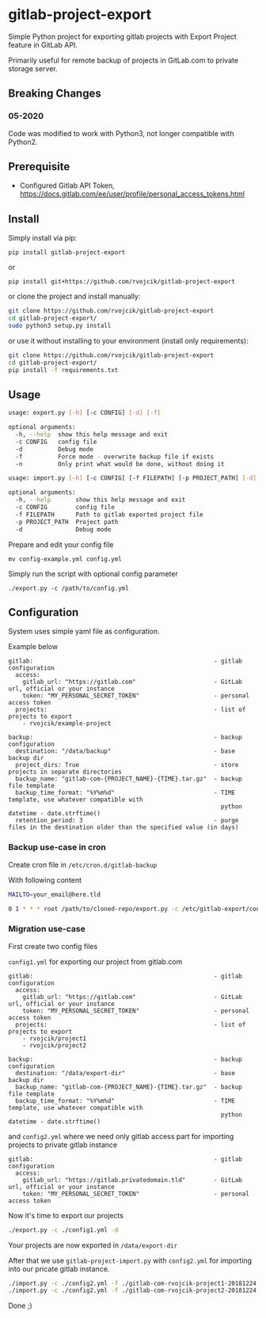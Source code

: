 # gitlab-project-export

Simple Python project for exporting gitlab projects with Export Project feature in GitLab API.

Primarily useful for remote backup of projects in GitLab.com to private storage server.

## Breaking Changes

### 05-2020

Code was modified to work with Python3, not longer compatible with Python2.

## Prerequisite

* Configured Gitlab API Token, https://docs.gitlab.com/ee/user/profile/personal_access_tokens.html

## Install

Simply install via pip:

`pip install gitlab-project-export`

or

`pip install git+https://github.com/rvojcik/gitlab-project-export`

or clone the project and install manually:

```bash
git clone https://github.com/rvojcik/gitlab-project-export
cd gitlab-project-export/
sudo python3 setup.py install
```

or use it without installing to your environment (install only requirements):

```bash
git clone https://github.com/rvojcik/gitlab-project-export
cd gitlab-project-export/
pip install -f requirements.txt
```

## Usage

```bash
usage: export.py [-h] [-c CONFIG] [-d] [-f]

optional arguments:
  -h, --help  show this help message and exit
  -c CONFIG   config file
  -d          Debug mode
  -f          Force mode - overwrite backup file if exists
  -n          Only print what would be done, without doing it
```

```bash
usage: import.py [-h] [-c CONFIG] [-f FILEPATH] [-p PROJECT_PATH] [-d]

optional arguments:
  -h, --help       show this help message and exit
  -c CONFIG        config file
  -f FILEPATH      Path to gitlab exported project file
  -p PROJECT_PATH  Project path
  -d               Debug mode
```

Prepare and edit your config file

`mv config-example.yml config.yml`

Simply run the script with optional config parameter

`./export.py -c /path/to/config.yml`

## Configuration

System uses simple yaml file as configuration.

Example below

```
gitlab:                                                   - gitlab configuration
  access:
    gitlab_url: "https://gitlab.com"                      - GitLab url, official or your instance
    token: "MY_PERSONAL_SECRET_TOKEN"                     - personal access token
  projects:                                               - list of projects to export
    - rvojcik/example-project

backup:                                                   - backup configuration
  destination: "/data/backup"                             - base backup dir
  project_dirs: True                                      - store projects in separate directories
  backup_name: "gitlab-com-{PROJECT_NAME}-{TIME}.tar.gz"  - backup file template
  backup_time_format: "%Y%m%d"                            - TIME template, use whatever compatible with
                                                            python datetime - date.strftime()
  retention_period: 3                                     - purge files in the destination older than the specified value (in days)
  ```

### Backup use-case in cron

Create cron file in `/etc/cron.d/gitlab-backup`

With following content

```bash
MAILTO=your_email@here.tld

0 1 * * * root /path/to/cloned-repo/export.py -c /etc/gitlab-export/config.yml

```

### Migration use-case

First create two config files

`config1.yml` for exporting our project from gitlab.com

```
gitlab:                                                   - gitlab configuration
  access:
    gitlab_url: "https://gitlab.com"                      - GitLab url, official or your instance
    token: "MY_PERSONAL_SECRET_TOKEN"                     - personal access token
  projects:                                               - list of projects to export
    - rvojcik/project1
    - rvojcik/project2

backup:                                                   - backup configuration
  destination: "/data/export-dir"                         - base backup dir
  backup_name: "gitlab-com-{PROJECT_NAME}-{TIME}.tar.gz"  - backup file template
  backup_time_format: "%Y%m%d"                            - TIME template, use whatever compatible with
                                                            python datetime - date.strftime()
```

and `config2.yml` where we need only gitlab access part for importing projects to private gitlab instance

```
gitlab:                                                   - gitlab configuration
  access:
    gitlab_url: "https://gitlab.privatedomain.tld"        - GitLab url, official or your instance
    token: "MY_PERSONAL_SECRET_TOKEN"                     - personal access token
```

Now it's time to export our projects

```bash
./export.py -c ./config1.yml -d
```

Your projects are now exported in `/data/export-dir`

After that we use `gitlab-project-import.py` with `config2.yml` for importing into our pricate gitlab instance.

```bash
./import.py -c ./config2.yml -f ./gitlab-com-rvojcik-project1-20181224.tar.gz -p "rvojcik/project1"
./import.py -c ./config2.yml -f ./gitlab-com-rvojcik-project2-20181224.tar.gz -p "rvojcik/project2"
```

Done ;)
